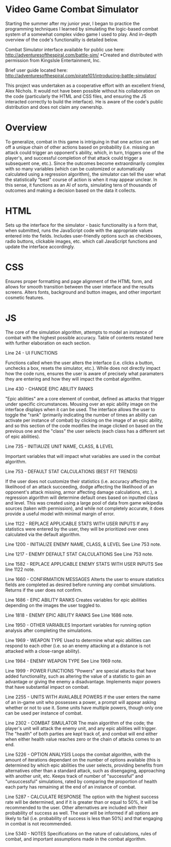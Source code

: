 # Video Game Combat Simulator
Starting the summer after my junior year, I began to practice the programming techniques I learned by simulating the logic-based combat system of a somewhat complex video game I used to play. And in-depth overview of the code's functionality is detailed below.

Combat Simulator interface available for public use here:
http://adventuresofthespiral.com/battle-sim/
*Created and distributed with permission from KingsIsle Entertainment, Inc.

Brief user guide located here:
http://adventuresofthespiral.com/pirate101/introducing-battle-simulator/

This project was undertaken as a cooperative effort with an excellent friend, Alex Nichols. It would not have been possible without his collaboration on the code (particularly the HTML and CSS files, and ensuring the JS interacted correctly to build the interface). He is aware of the code's public distribution and does not claim any ownership.

# Overview

To generalize, combat in this game is intriguing in that one action can set off a unique chain of other actions based on probability (i.e. missing an attack could trigger an opponent's ability, which, in turn, triggers one of the player's, and successful completion of that attack could trigger a subsequent one, etc.). Since the outcomes become extraordinarily complex with so many variables (which can be customized or automatically calculated using a regression algorithm), the simulator can tell the user what the statistically "best" course of action is when it may appear unclear. In this sense, it functions as an AI of sorts, simulating tens of thousands of outcomes and making a decision based on the data it collects.

# HTML

Sets up the interface for the simulator - basic functionality is a form that, when submitted, runs the JavaScript code with the appropriate values entered into the fields. Includes user-friendly options such as checkboxes, radio buttons, clickable images, etc. which call JavaScript functions and update the interface accordingly.

# CSS

Ensures proper formatting and page alignment of the HTML form, and allows for smooth transition between the user interface and the results screens. Alters fonts, background and button images, and other important cosmetic features.

# JS

The core of the simulation algorithm, attempts to model an instance of combat with the highest possible accuracy. Table of contents restated here with further elaboration on each section.

 Line 24 - UI FUNCTIONS
 
  Functions called when the user alters the interface (i.e. clicks a button, unchecks a box, resets the simulator, etc.). While does not   directly impact how the code runs, ensures the user is aware of precisely what paramaters they are entering and how they will impact     the combat algorithm.

  Line 430 - CHANGE EPIC ABILITY RANKS
  
   "Epic abilities" are a core element of combat, defined as attacks that trigger under specific circumstances. Mousing over an epic        ability image on the interface displays when it can be used. The interface allows the user to toggle the "rank" (primarily indicating    the number of times an ability can activate per instance of combat) by clicking on the image of an epic ability, and so this section    of the code modifies the image clicked on based on the previous one and the "class" the user selects (each class has a different set    of epic abilities).
   
  Line 735 - INITIALIZE UNIT NAME, CLASS, & LEVEL
  
   Important variables that will impact what variables are used in the combat algorithm.
   
  Line 753 - DEFAULT STAT CALCULATIONS (BEST FIT TRENDS)
  
   If the user does not customize their statistics (i.e. accuracy affecting the likelihood of an attack succeeding, dodge affecting the    likelihood of an opponent's attack missing, armor affecting damage calculations, etc.), a regression algorithm will determine default    ones based on inputted class and level. This was created using a large pool of data from game wikipedia sources (taken with
   permission), and while not completely accurate, it does provide a useful model with minimal margin of error.
   
  Line 1122 - REPLACE APPLICABLE STATS WITH USER INPUTS
   If any statistics were entered by the user, they will be prioritized over ones calculated via the default algorithm.
   
  Line 1200 - INITIALIZE ENEMY NAME, CLASS, & LEVEL
   See Line 753 note.
   
  Line 1217 - ENEMY DEFAULT STAT CALCULATIONS
   See Line 753 note.
   
  Line 1582 - REPLACE APPLICABLE ENEMY STATS WITH USER INPUTS
   See line 1122 note.
   
  Line 1660 - CONFIRMATION MESSAGES
   Alterts the user to ensure statistics fields are completed as desired before running any combat simulations. Returns if the user does    not confirm.
   
  Line 1686 - EPIC ABILITY RANKS
   Creates variables for epic abilities depending on the images the user toggled to.
   
  Line 1818 - ENEMY EPIC ABILITY RANKS
   See Line 1686 note.
   
  Line 1950 - OTHER VARIABLES
   Important variables for running option analysis after completing the simulations.
   
  Line 1969 - WEAPON TYPE
   Used to determine what epic abilities can respond to each other (i.e. so an enemy attacking at a distance is not attacked with a        close-range ability).
   
  Line 1984 - ENEMY WEAPON TYPE
   See Line 1969 note.
   
  Line 1999 - POWER FUNCTIONS
   "Powers" are special attacks that have added functionality, such as altering the value of a statistic to gain an advantage or giving    the enemy a disadvantage. Implements major powers that have substantial impact on combat.
   
  Line 2255 - UNITS WITH AVAILABLE POWERS
    If the user enters the name of an in-game unit who possesses a power, a prompt will appear asking whether or not to use it. Some         units have multiple powers, though only one can be used per instance of combat.
    
  Line 2302 - COMBAT SIMULATOR
    The main algorithm of the code; the player's unit will attack the enemy unit, and any epic abilities will trigger. The "health" of       both parties are kept track of, and combat will end either when either health value reaches zero or the chain of attacks comes to an     end.
    
  Line 5226 - OPTION ANALYSIS
    Loops the combat algorithm, with the amount of iterations dependant on the number of options available (this is determined by which     epic abilities the user selects, providing benefits from alternatives other than a standard attack, such as disengaging, approaching     with another unit, etc. Keeps track of number of "successful" and "unsuccessful" simulations, rated by comparing the proportion of       health each party has remaining at the end of an instance of combat.  
    
  Line 5287 - CALCULATE RESPONSE
    The option with the highest success rate will be determined, and if it is greater than or equal to 50%, it will be recommended to       the user. Other alternatives are included with their probability of success as well. The user will be informed if all options are       likely to fail (i.e. probability of success is less than 50%) and that engaging in combat is not recommended.
    
  Line 5340 - NOTES
    Specifications on the nature of calculations, rules of combat, and important assumptions made in the combat algorithm.
